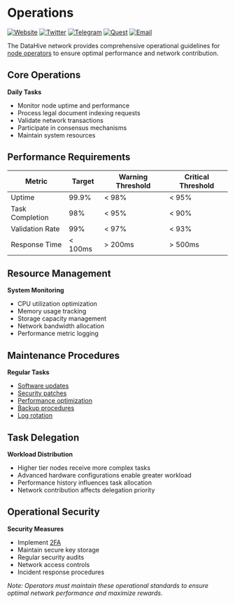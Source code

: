 # Operations

[![Website](https://img.shields.io/badge/Register-DataHive_Nodes-blue)](https://www.datahive.network/nodes)
[![Twitter](https://img.shields.io/badge/Twitter-DataHive-blue)](https://x.com/getdatahive)
[![Telegram](https://img.shields.io/badge/Telegram-DataHive-blue)](https://t.me/datahiveofficial)
[![Quest](https://img.shields.io/badge/Quest-DataHive-blue)](https://quest.intract.io/project/datahive-h_lpnt)
[![Email](https://img.shields.io/badge/Email-team@datahive.network-blue)](mailto:team@datahive.network)

The DataHive network provides comprehensive operational guidelines for [node operators](/docs/onboarding/nodes.md) to ensure optimal performance and network contribution.

## Core Operations

**Daily Tasks**
- Monitor node uptime and performance
- Process legal document indexing requests
- Validate network transactions
- Participate in consensus mechanisms
- Maintain system resources

## Performance Requirements

| Metric | Target | Warning Threshold | Critical Threshold |
|--------|---------|-------------------|-------------------|
| Uptime | 99.9% | < 98% | < 95% |
| Task Completion | 98% | < 95% | < 90% |
| Validation Rate | 99% | < 97% | < 93% |
| Response Time | < 100ms | > 200ms | > 500ms |

## Resource Management

**System Monitoring**
- CPU utilization optimization
- Memory usage tracking
- Storage capacity management
- Network bandwidth allocation
- Performance metric logging

## Maintenance Procedures

**Regular Tasks**
- [Software updates](/docs/onboarding/updates.md)
- [Security patches](/docs/onboarding/security/patches.md)
- [Performance optimization](/docs/onboarding/performance/optimization.md)
- [Backup procedures](/docs/onboarding/backup.md)
- [Log rotation](/docs/onboarding/logs.md)

## Task Delegation

**Workload Distribution**
- Higher tier nodes receive more complex tasks
- Advanced hardware configurations enable greater workload
- Performance history influences task allocation
- Network contribution affects delegation priority

## Operational Security

**Security Measures**
- Implement [2FA](/docs/onboarding/security/2fa.md)
- Maintain secure key storage
- Regular security audits
- Network access controls
- Incident response procedures

*Note: Operators must maintain these operational standards to ensure optimal network performance and maximize rewards.*

